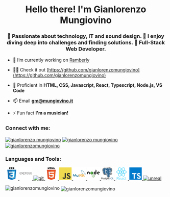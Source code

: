 <h1 align="center">Hello there! I'm Gianlorenzo Mungiovino</h1>

<h3 align="center">🔹 Passionate about technology, IT and sound design. 🔹 I enjoy diving deep into challenges and finding solutions. 🔹 Full-Stack Web Developer.</h3>

- 🔭 I’m currently working on [Ramberly](https://github.com/Francesco-alemanno/Ramberly)

- 👨‍💻 Check it out [https://github.com/gianlorenzomungiovino](https://github.com/gianlorenzomungiovino)

- 💬 Proficient in **HTML, CSS, Javascript, React, Typescript, Node.js, VS Code**

- 📫 Email **gm@mungiovino.it**

- ⚡ Fun fact **I'm a musician!**

<h3 align="left">Connect with me:</h3>
<p align="left">
<a href="https://linkedin.com/in/gianlorenzo mungiovino" target="blank"><img align="center" src="https://raw.githubusercontent.com/rahuldkjain/github-profile-readme-generator/master/src/images/icons/Social/linked-in-alt.svg" alt="gianlorenzo mungiovino" height="30" width="40" /></a>
<a href="https://fb.com/gianlorenzo mungiovino" target="blank"><img align="center" src="https://raw.githubusercontent.com/rahuldkjain/github-profile-readme-generator/master/src/images/icons/Social/facebook.svg" alt="gianlorenzo mungiovino" height="30" width="40" /></a>
<a href="https://instagram.com/gianlorenzomungiovino" target="blank"><img align="center" src="https://raw.githubusercontent.com/rahuldkjain/github-profile-readme-generator/master/src/images/icons/Social/instagram.svg" alt="gianlorenzomungiovino" height="30" width="40" /></a>
</p>

<h3 align="left">Languages and Tools:</h3>
<p align="left"> <a href="https://www.w3schools.com/css/" target="_blank" rel="noreferrer"> <img src="https://raw.githubusercontent.com/devicons/devicon/master/icons/css3/css3-original-wordmark.svg" alt="css3" width="40" height="40"/> </a> <a href="https://expressjs.com" target="_blank" rel="noreferrer"> <img src="https://raw.githubusercontent.com/devicons/devicon/master/icons/express/express-original-wordmark.svg" alt="express" width="40" height="40"/> </a> <a href="https://git-scm.com/" target="_blank" rel="noreferrer"> <img src="https://www.vectorlogo.zone/logos/git-scm/git-scm-icon.svg" alt="git" width="40" height="40"/> </a> <a href="https://www.w3.org/html/" target="_blank" rel="noreferrer"> <img src="https://raw.githubusercontent.com/devicons/devicon/master/icons/html5/html5-original-wordmark.svg" alt="html5" width="40" height="40"/> </a> <a href="https://developer.mozilla.org/en-US/docs/Web/JavaScript" target="_blank" rel="noreferrer"> <img src="https://raw.githubusercontent.com/devicons/devicon/master/icons/javascript/javascript-original.svg" alt="javascript" width="40" height="40"/> </a> <a href="https://www.mysql.com/" target="_blank" rel="noreferrer"> <img src="https://raw.githubusercontent.com/devicons/devicon/master/icons/mysql/mysql-original-wordmark.svg" alt="mysql" width="40" height="40"/> </a> <a href="https://nodejs.org" target="_blank" rel="noreferrer"> <img src="https://raw.githubusercontent.com/devicons/devicon/master/icons/nodejs/nodejs-original-wordmark.svg" alt="nodejs" width="40" height="40"/> </a> <a href="https://www.postgresql.org" target="_blank" rel="noreferrer"> <img src="https://raw.githubusercontent.com/devicons/devicon/master/icons/postgresql/postgresql-original-wordmark.svg" alt="postgresql" width="40" height="40"/> </a> <a href="https://reactjs.org/" target="_blank" rel="noreferrer"> <img src="https://raw.githubusercontent.com/devicons/devicon/master/icons/react/react-original-wordmark.svg" alt="react" width="40" height="40"/> </a> <a href="https://www.typescriptlang.org/" target="_blank" rel="noreferrer"> <img src="https://raw.githubusercontent.com/devicons/devicon/master/icons/typescript/typescript-original.svg" alt="typescript" width="40" height="40"/> </a> <a href="https://unrealengine.com/" target="_blank" rel="noreferrer"> <img src="https://raw.githubusercontent.com/kenangundogan/fontisto/036b7eca71aab1bef8e6a0518f7329f13ed62f6b/icons/svg/brand/unreal-engine.svg" alt="unreal" width="40" height="40"/> </a> </p>

<p><img align="left" src="https://github-readme-stats.vercel.app/api/top-langs?username=gianlorenzomungiovino&show_icons=true&theme=tokyonight&bg_color=ffffff&hide_border=true&locale=en&layout=compact" alt="gianlorenzomungiovino" /></p>

<p>&nbsp;<img align="center" src="https://github-readme-stats.vercel.app/api?username=gianlorenzomungiovino&show_icons=true&theme=tokyonight&bg_color=ffffff&hide_border=true&locale=en" alt="gianlorenzomungiovino" /></p>
